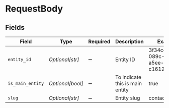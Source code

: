 # RequestBody


## Fields

| Field                                | Type                                 | Required                             | Description                          | Example                              |
| ------------------------------------ | ------------------------------------ | ------------------------------------ | ------------------------------------ | ------------------------------------ |
| `entity_id`                          | *Optional[str]*                      | :heavy_minus_sign:                   | Entity ID                            | 3f34ce73-089c-4d45-a5ee-c161234e41c3 |
| `is_main_entity`                     | *Optional[bool]*                     | :heavy_minus_sign:                   | To indicate this is main entity      | true                                 |
| `slug`                               | *Optional[str]*                      | :heavy_minus_sign:                   | Entity slug                          | contact                              |
